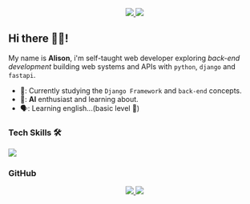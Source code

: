 <p align="center">
    <a href="https://linkedin.com/in/alison-silva-434972201">
        <img src="https://skillicons.dev/icons?i=linkedin&theme=dark">
    </a>
    <a href="mailto: alisondasilva291103@gmail.com">
        <img src="https://skillicons.dev/icons?i=gmail&theme=dark">
    </a>
</p>

## Hi there 👋🏾!
My name is **Alison**, i'm self-taught web developer exploring *back-end development* building web systems and APIs with `python`, `django` and `fastapi`.

- 🌱: Currently studying the ` Django Framework ` and  `back-end` concepts.
- 🤖: **AI** enthusiast and learning about.
- 🗣️: Learning english...(basic level 🚀)

### Tech Skills 🛠️
<p>
    <a>
        <img src="https://skillicons.dev/icons?i=python,django,fastapi,javascript,html,css,git,sqlite&theme=dark">
    </a>
</p>

### GitHub
<p align="center">
    <a href="">
        <img src="https://github-readme-stats.vercel.app/api?username=imalisoon&show_icons=true&theme=github_dark">
    </a>
    <a href="">
        <img src="https://github-readme-stats.vercel.app/api/top-langs/?username=imalisoon&layout=compact&theme=github_dark">
    </a>
</p>
